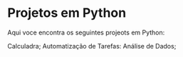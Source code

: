 # Projetos em Python

Aqui voce encontra os seguintes projeots em Python:

Calculadra;
Automatização de Tarefas:
Análise de Dados;


